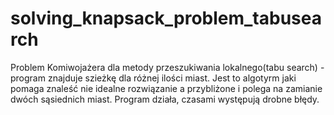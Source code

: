 # solving_knapsack_problem_tabusearch
Problem Komiwojażera dla metody przeszukiwania lokalnego(tabu search) - program znajduje szieżkę dla różnej ilości miast. Jest to algotyrm jaki pomaga znaleść nie idealne rozwiązanie a przybliżone i polega na zamianie dwóch sąsiednich miast. Program działa, czasami występują drobne błędy.
